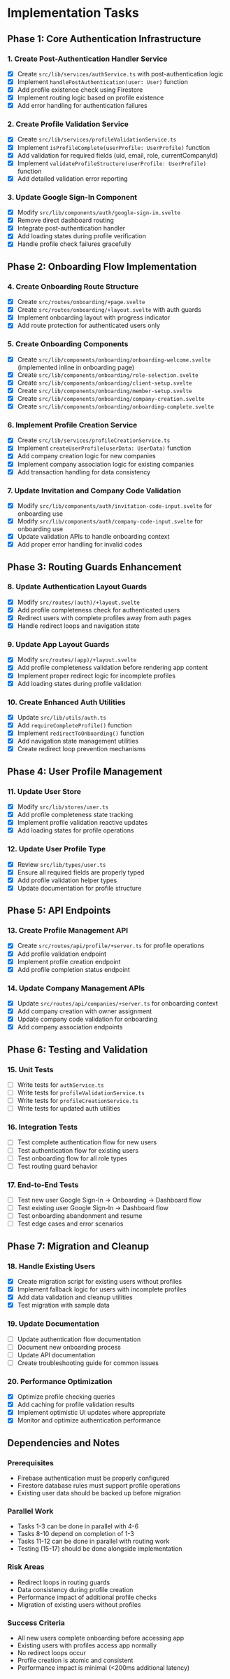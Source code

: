# Implementation Tasks

## Phase 1: Core Authentication Infrastructure

### 1. Create Post-Authentication Handler Service

- [x] Create `src/lib/services/authService.ts` with post-authentication logic
- [x] Implement `handlePostAuthentication(user: User)` function
- [x] Add profile existence check using Firestore
- [x] Implement routing logic based on profile existence
- [x] Add error handling for authentication failures

### 2. Create Profile Validation Service

- [x] Create `src/lib/services/profileValidationService.ts`
- [x] Implement `isProfileComplete(userProfile: UserProfile)` function
- [x] Add validation for required fields (uid, email, role, currentCompanyId)
- [x] Implement `validateProfileStructure(userProfile: UserProfile)` function
- [x] Add detailed validation error reporting

### 3. Update Google Sign-In Component

- [x] Modify `src/lib/components/auth/google-sign-in.svelte`
- [x] Remove direct dashboard routing
- [x] Integrate post-authentication handler
- [x] Add loading states during profile verification
- [x] Handle profile check failures gracefully

## Phase 2: Onboarding Flow Implementation

### 4. Create Onboarding Route Structure

- [x] Create `src/routes/onboarding/+page.svelte`
- [x] Create `src/routes/onboarding/+layout.svelte` with auth guards
- [x] Implement onboarding layout with progress indicator
- [x] Add route protection for authenticated users only

### 5. Create Onboarding Components

- [x] Create `src/lib/components/onboarding/onboarding-welcome.svelte` (implemented inline in onboarding page)
- [x] Create `src/lib/components/onboarding/role-selection.svelte`
- [x] Create `src/lib/components/onboarding/client-setup.svelte`
- [x] Create `src/lib/components/onboarding/member-setup.svelte`
- [x] Create `src/lib/components/onboarding/company-creation.svelte`
- [x] Create `src/lib/components/onboarding/onboarding-complete.svelte`

### 6. Implement Profile Creation Service

- [x] Create `src/lib/services/profileCreationService.ts`
- [x] Implement `createUserProfile(userData: UserData)` function
- [x] Add company creation logic for new companies
- [x] Implement company association logic for existing companies
- [x] Add transaction handling for data consistency

### 7. Update Invitation and Company Code Validation

- [x] Modify `src/lib/components/auth/invitation-code-input.svelte` for onboarding use
- [x] Modify `src/lib/components/auth/company-code-input.svelte` for onboarding use
- [x] Update validation APIs to handle onboarding context
- [x] Add proper error handling for invalid codes

## Phase 3: Routing Guards Enhancement

### 8. Update Authentication Layout Guards

- [x] Modify `src/routes/(auth)/+layout.svelte`
- [x] Add profile completeness check for authenticated users
- [x] Redirect users with complete profiles away from auth pages
- [x] Handle redirect loops and navigation state

### 9. Update App Layout Guards

- [x] Modify `src/routes/(app)/+layout.svelte`
- [x] Add profile completeness validation before rendering app content
- [x] Implement proper redirect logic for incomplete profiles
- [x] Add loading states during profile validation

### 10. Create Enhanced Auth Utilities

- [x] Update `src/lib/utils/auth.ts`
- [x] Add `requireCompleteProfile()` function
- [x] Implement `redirectToOnboarding()` function
- [x] Add navigation state management utilities
- [x] Create redirect loop prevention mechanisms

## Phase 4: User Profile Management

### 11. Update User Store

- [x] Modify `src/lib/stores/user.ts`
- [x] Add profile completeness state tracking
- [x] Implement profile validation reactive updates
- [x] Add loading states for profile operations

### 12. Update User Profile Type

- [x] Review `src/lib/types/user.ts`
- [x] Ensure all required fields are properly typed
- [x] Add profile validation helper types
- [x] Update documentation for profile structure

## Phase 5: API Endpoints

### 13. Create Profile Management API

- [x] Create `src/routes/api/profile/+server.ts` for profile operations
- [x] Add profile validation endpoint
- [x] Implement profile creation endpoint
- [x] Add profile completion status endpoint

### 14. Update Company Management APIs

- [x] Update `src/routes/api/companies/+server.ts` for onboarding context
- [x] Add company creation with owner assignment
- [x] Update company code validation for onboarding
- [x] Add company association endpoints

## Phase 6: Testing and Validation

### 15. Unit Tests

- [ ] Write tests for `authService.ts`
- [ ] Write tests for `profileValidationService.ts`
- [ ] Write tests for `profileCreationService.ts`
- [ ] Write tests for updated auth utilities

### 16. Integration Tests

- [ ] Test complete authentication flow for new users
- [ ] Test authentication flow for existing users
- [ ] Test onboarding flow for all role types
- [ ] Test routing guard behavior

### 17. End-to-End Tests

- [ ] Test new user Google Sign-In → Onboarding → Dashboard flow
- [ ] Test existing user Google Sign-In → Dashboard flow
- [ ] Test onboarding abandonment and resume
- [ ] Test edge cases and error scenarios

## Phase 7: Migration and Cleanup

### 18. Handle Existing Users

- [x] Create migration script for existing users without profiles
- [x] Implement fallback logic for users with incomplete profiles
- [x] Add data validation and cleanup utilities
- [x] Test migration with sample data

### 19. Update Documentation

- [ ] Update authentication flow documentation
- [ ] Document new onboarding process
- [ ] Update API documentation
- [ ] Create troubleshooting guide for common issues

### 20. Performance Optimization

- [x] Optimize profile checking queries
- [x] Add caching for profile validation results
- [x] Implement optimistic UI updates where appropriate
- [x] Monitor and optimize authentication performance

## Dependencies and Notes

### Prerequisites

- Firebase authentication must be properly configured
- Firestore database rules must support profile operations
- Existing user data should be backed up before migration

### Parallel Work

- Tasks 1-3 can be done in parallel with 4-6
- Tasks 8-10 depend on completion of 1-3
- Tasks 11-12 can be done in parallel with routing work
- Testing (15-17) should be done alongside implementation

### Risk Areas

- Redirect loops in routing guards
- Data consistency during profile creation
- Performance impact of additional profile checks
- Migration of existing users without profiles

### Success Criteria

- All new users complete onboarding before accessing app
- Existing users with profiles access app normally
- No redirect loops occur
- Profile creation is atomic and consistent
- Performance impact is minimal (<200ms additional latency)
